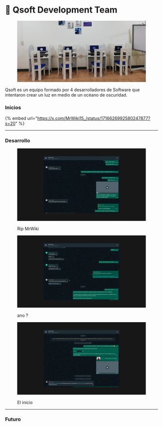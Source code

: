 # 🚂 Qsoft Development Team

<figure><img src="../../../.gitbook/assets/WhatsApp-Image-2023-11-24-at-17.20.12-1-e1700896264378 (1).jpeg" alt=""><figcaption></figcaption></figure>

Qsoft es un equipo formado por 4 desarrolladores de Software que intentaron crear un luz en medio de un océano de oscuridad.&#x20;

### Inicios



{% embed url="https://x.com/MrWiki15_/status/1716626992580247877?s=20" %}

***

### Desarrollo



<div>

<figure><img src="../../../.gitbook/assets/Proyecto nuevo (3).webp" alt=""><figcaption><p>Rip MrWiki</p></figcaption></figure>

 

<figure><img src="../../../.gitbook/assets/Proyecto nuevo (2).webp" alt=""><figcaption><p>ano ?</p></figcaption></figure>

 

<figure><img src="../../../.gitbook/assets/Proyecto nuevo (1).webp" alt=""><figcaption><p>El inicio</p></figcaption></figure>

</div>

***

### Futuro
